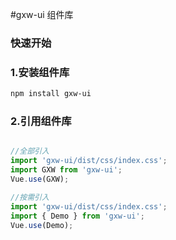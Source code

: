 #gxw-ui 组件库


### 快速开始

### 1.安装组件库

```bash
npm install gxw-ui
```

### 2.引用组件库

```javascript

//全部引入
import 'gxw-ui/dist/css/index.css';
import GXW from 'gxw-ui';
Vue.use(GXW);

//按需引入
import 'gxw-ui/dist/css/index.css';
import { Demo } from 'gxw-ui';
Vue.use(Demo);
```
